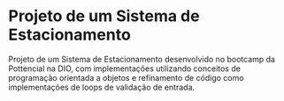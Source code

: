 # Projeto de um Sistema de Estacionamento

Projeto de um Sistema de Estacionamento desenvolvido no bootcamp da Pottencial na DIO, com implementações utilizando conceitos de programação orientada a objetos e refinamento de código como implementações de loops de validação de entrada.
